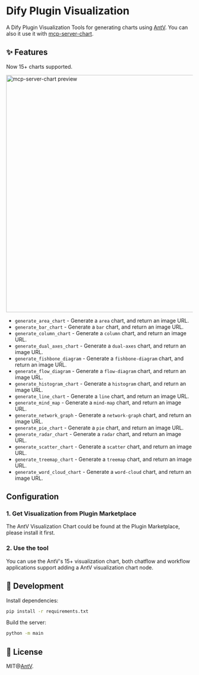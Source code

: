 # Dify Plugin Visualization

A Dify Plugin Visualization Tools for generating charts using [AntV](https://github.com/antvis/). You can also it use it with [mcp-server-chart](https://github.com/antvis/mcp-server-chart).

## ✨ Features

Now 15+ charts supported.

<img width="640" alt="mcp-server-chart preview" src="https://mdn.alipayobjects.com/huamei_qa8qxu/afts/img/A*ZlzKQKoJzsYAAAAAAAAAAAAAemJ7AQ/fmt.webp" />

- `generate_area_chart` - Generate a `area` chart, and return an image URL.
- `generate_bar_chart` - Generate a `bar` chart, and return an image URL.
- `generate_column_chart` - Generate a `column` chart, and return an image URL.
- `generate_dual_axes_chart` - Generate a `dual-axes` chart, and return an image URL.
- `generate_fishbone_diagram` - Generate a `fishbone-diagram` chart, and return an image URL.
- `generate_flow_diagram` - Generate a `flow-diagram` chart, and return an image URL.
- `generate_histogram_chart` - Generate a `histogram` chart, and return an image URL.
- `generate_line_chart` - Generate a `line` chart, and return an image URL.
- `generate_mind_map` - Generate a `mind-map` chart, and return an image URL.
- `generate_network_graph` - Generate a `network-graph` chart, and return an image URL.
- `generate_pie_chart` - Generate a `pie` chart, and return an image URL.
- `generate_radar_chart` - Generate a `radar` chart, and return an image URL.
- `generate_scatter_chart` - Generate a `scatter` chart, and return an image URL.
- `generate_treemap_chart` - Generate a `treemap` chart, and return an image URL.
- `generate_word_cloud_chart` - Generate a `word-cloud` chart, and return an image URL.

## Configuration

### 1. Get Visualization from Plugin Marketplace

The AntV Visualization Chart could be found at the Plugin Marketplace, please install it first.

### 2. Use the tool

You can use the AntV's 15+ visualization chart, both chatflow and workflow applications support adding a AntV visualization chart node.

## 🔨 Development

Install dependencies:

```bash
pip install -r requirements.txt
```

Build the server:

```bash
python -m main
```

## 📄 License

MIT@[AntV](https://github.com/antvis).
